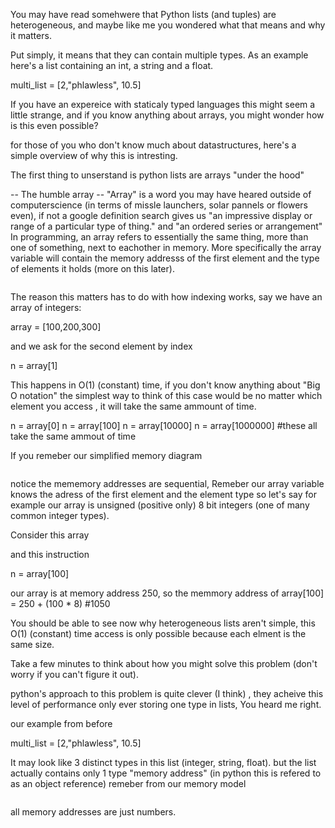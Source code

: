 You may have read somehwere that Python lists (and tuples) are heterogeneous, and maybe like me you wondered what that means and why it matters.

Put simply, it means that they can contain multiple types.
As an example here's a list containing an int, a string and a float. 

multi_list = [2,"phlawless", 10.5]

If you have an expereice with staticaly typed languages this might seem a little strange,
and if you know anything about arrays, you might wonder how is this even possible?

for those of you who don't know much about datastructures, here's a simple overview of why this is intresting.

The first thing to unserstand is python lists are arrays "under the hood"

-- The humble array -- 
"Array" is a word you may have heared outside of computerscience (in terms of missle launchers, solar pannels or flowers even),
if not a google definition search gives us "an impressive display or range of a particular type of thing." and  "an ordered series or arrangement"
In programming, an array refers to essentially the same thing, more than one of something, next to eachother in memory.
More specifically the array variable will contain the memory addresss of the first element and the type of elements it holds (more on this later).

<image of memory>

The reason this matters has to do with how indexing works, say we have an array of integers:

array = [100,200,300]

and we ask for the second element by index 

n = array[1]

This happens in O(1) (constant) time, if you don't know anything about "Big O notation" the simplest way to think of this case would be
no matter which element you access , it will take the same ammount of time.

n = array[0]
n = array[100]
n = array[10000]
n = array[1000000]
#these all take the same ammout of time 

If you remeber our simplified memory diagram

<image of mememory with bold addresses>

notice the mememory addresses are sequential,
Remeber  our array variable knows the adress of the first element and the element type
so let's say for example our array is unsigned (positive only) 8 bit integers (one of many common integer types).

Consider this array 
<image of array in mememory>

and this instruction

n = array[100]

our array is at memory address 250, so the memmory address of array[100] = 250 + (100 * 8)  #1050

You should be able to see now why heterogeneous lists aren't simple, this O(1) (constant) time access is only possible because each elment is the same size.

Take a few minutes to think about how you might solve this problem (don't worry if you can't figure it out).

python's approach to this problem is quite clever (I think) , they acheive this level of performance only ever storing one type in lists, You heard me right.

our example from before 

multi_list = [2,"phlawless", 10.5]

It may look like 3 distinct types in this list (integer, string, float). but the list actually contains only 1 type
"memory address" (in python this is refered to as an object reference) remeber from our memory model

<image of memory>

all memory addresses are just numbers.

